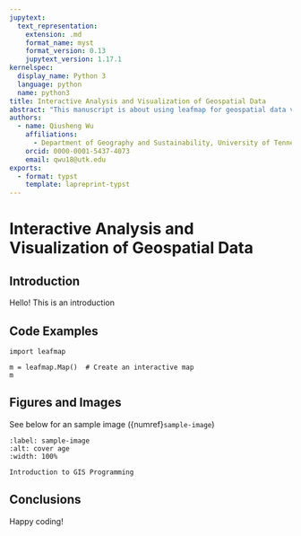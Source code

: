 ```yaml
---
jupytext:
  text_representation:
    extension: .md
    format_name: myst
    format_version: 0.13
    jupytext_version: 1.17.1
kernelspec:
  display_name: Python 3
  language: python
  name: python3
title: Interactive Analysis and Visualization of Geospatial Data
abstract: "This manuscript is about using leafmap for geospatial data visualization"
authors:
  - name: Qiusheng Wu
    affiliations:
      - Department of Geography and Sustainability, University of Tennessee, Knoxville
    orcid: 0000-0001-5437-4073
    email: qwu18@utk.edu
exports:
  - format: typst
    template: lapreprint-typst
---
```


# Interactive Analysis and Visualization of Geospatial Data

## Introduction

Hello! This is an introduction

## Code Examples

```{code-cell} python
import leafmap

m = leafmap.Map()  # Create an interactive map
m
```

## Figures and Images

See below for an sample image ({numref}`sample-image`)

```{figure} https://assets.gishub.org/images/geog-312.png
:label: sample-image
:alt: cover age
:width: 100%

Introduction to GIS Programming
```

## Conclusions

Happy coding!
